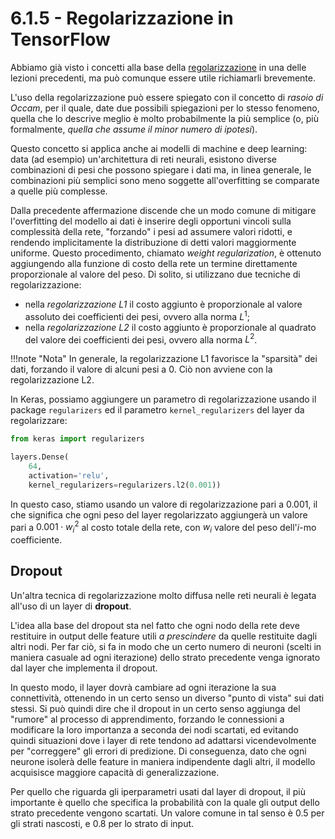 # 6.1.5 - Regolarizzazione in TensorFlow

Abbiamo già visto i concetti alla base della [regolarizzazione](../../03_ml/01_intro/07_regularization.md) in una delle lezioni precedenti, ma può comunque essere utile richiamarli brevemente.

L'uso della regolarizzazione può essere spiegato con il concetto di *rasoio di Occam*, per il quale, date due possibili spiegazioni per lo stesso fenomeno, quella che lo descrive meglio è molto probabilmente la più semplice (o, più formalmente, *quella che assume il minor numero di ipotesi*).

Questo concetto si applica anche ai modelli di machine e deep learning: data (ad esempio) un'architettura di reti neurali, esistono diverse combinazioni di pesi che possono spiegare i dati ma, in linea generale, le combinazioni più semplici sono meno soggette all'overfitting se comparate a quelle più complesse.

Dalla precedente affermazione discende che un modo comune di mitigare l'overfitting del modello ai dati è inserire degli opportuni vincoli sulla complessità della rete, "forzando" i pesi ad assumere valori ridotti, e rendendo implicitamente la distribuzione di detti valori maggiormente uniforme. Questo procedimento, chiamato *weight regularization*, è ottenuto aggiungendo alla funzione di costo della rete un termine direttamente proporzionale al valore del peso. Di solito, si utilizzano due tecniche di regolarizzazione:

* nella *regolarizzazione L1* il costo aggiunto è proporzionale al valore assoluto dei coefficienti dei pesi, ovvero alla norma $L^1$;
* nella *regolarizzazione L2* il costo aggiunto è proporzionale al quadrato del valore dei coefficienti dei pesi, ovvero alla norma $L^2$. 

!!!note "Nota"
    In generale, la regolarizzazione L1 favorisce la "sparsità" dei dati, forzando il valore di alcuni pesi a $0$. Ciò non avviene con la regolarizzazione L2.

In Keras, possiamo aggiungere un parametro di regolarizzazione usando il package `regularizers` ed il parametro `kernel_regularizers` del layer da regolarizzare:

```py
from keras import regularizers

layers.Dense(
    64,
    activation='relu',
    kernel_regularizers=regularizers.l2(0.001))
```

In questo caso, stiamo usando un valore di regolarizzazione pari a $0.001$, il che significa che ogni peso del layer regolarizzato aggiungerà un valore pari a $0.001 \cdot w_i^2$ al costo totale della rete, con $w_i$ valore del peso dell'$i$-mo coefficiente.

## Dropout

Un'altra tecnica di regolarizzazione molto diffusa nelle reti neurali è legata all'uso di un layer di **dropout**.

L'idea alla base del dropout sta nel fatto che ogni nodo della rete deve restituire in output delle feature utili *a prescindere* da quelle restituite dagli altri nodi. Per far ciò, si fa in modo che un certo numero di neuroni (scelti in maniera casuale ad ogni iterazione) dello strato precedente venga ignorato dal layer che implementa il dropout.

In questo modo, il layer dovrà cambiare ad ogni iterazione la sua connettività, ottenendo in un certo senso un diverso "punto di vista" sui dati stessi. Si può quindi dire che il dropout in un certo senso aggiunga del "rumore" al processo di apprendimento, forzando le connessioni a modificare la loro importanza a seconda dei nodi scartati, ed evitando quindi situazioni dove i layer di rete tendono ad adattarsi vicendevolmente per "correggere" gli errori di predizione. Di conseguenza, dato che ogni neurone isolerà delle feature in maniera indipendente dagli altri, il modello acquisisce maggiore capacità di generalizzazione.

Per quello che riguarda gli iperparametri usati dal layer di dropout, il più importante è quello che specifica la probabilità con la quale gli output dello strato precedente vengono scartati. Un valore comune in tal senso è $0.5$ per gli strati nascosti, e $0.8$ per lo strato di input.
